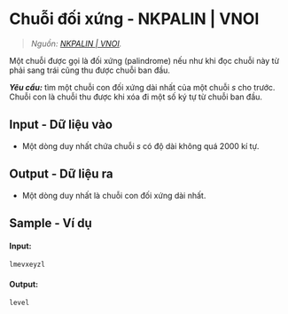 
# Chuỗi đối xứng - NKPALIN | VNOI

> *Nguồn: [NKPALIN | VNOI](https://oj.vnoi.info/problem/nkpalin).*

Một chuỗi được gọi là đối xứng (palindrome) nếu như khi đọc chuỗi này từ phải sang trái cũng thu được chuỗi ban đầu.

***Yêu cầu:*** tìm một chuỗi con đối xứng dài nhất của một chuỗi $s$ cho trước. Chuỗi con là chuỗi thu được khi xóa đi một số ký tự từ chuỗi ban đầu.

## Input - Dữ liệu vào

- Một dòng duy nhất chứa chuỗi $s$ có độ dài không quá $2000$ kí tự.

## Output - Dữ liệu ra

- Một dòng duy nhất là chuỗi con đối xứng dài nhất.

## Sample - Ví dụ

#### Input:

```
lmevxeyzl
```

#### Output:

```
level
```
